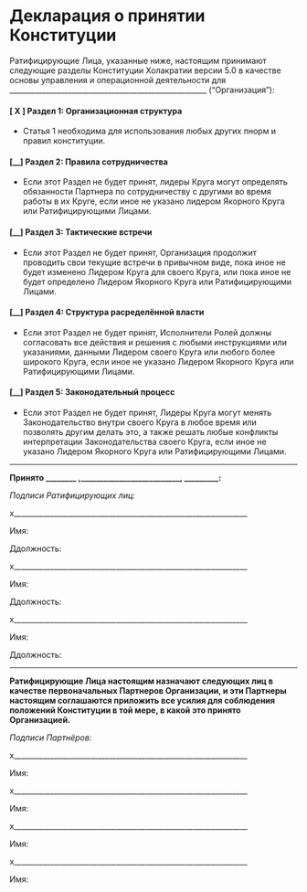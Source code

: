 Декларация о принятии Конституции
=================================

Ратифицирующие Лица, указанные ниже, настоящим принимают следующие разделы Конституции Холакратии версии 5.0 в качестве основы управления и операционной деятельности для \_\_\_\_\_\_\_\_\_\_\_\_\_\_\_\_\_\_\_\_\_\_\_\_\_\_\_\_\_\_\_\_\_\_\_\_\_\_\_\_\_\_\_\_\_\_\_\_\_\_\_\_\_\_ (“Организация”):

#### [ X ] Раздел 1: Организационная структура

- Статья 1 необходима для использования любых других пнорм и правил конституции.

#### [\_\_] Раздел 2: Правила сотрудничества

- Если этот Раздел не будет принят, лидеры Круга могут определять обязанности Партнера по сотрудничеству с другими во время работы в их Круге, если иное не указано лидером Якорного Круга или Ратифицирующими Лицами.

#### [\_\_] Раздел 3: Тактические встречи

- Если этот Раздел не будет принят, Организация продолжит проводить свои текущие встречи в привычном виде, пока иное не будет изменено Лидером Круга для своего Круга, или пока иное не будет определено Лидером Якорного Круга или Ратифицирующими Лицами.


#### [\_\_] Раздел 4: Структура расределённой власти

- Если этот Раздел не будет принят, Исполнители Ролей должны согласовать все действия и решения с любыми инструкциями или указаниями, данными Лидером своего Круга или любого более широкого Круга, если иное не указано Лидером Якорного Круга или Ратифицирующими Лицами.

#### [\_\_] Раздел 5: Законодательный процесс

- Если этот Раздел не будет принят, Лидеры Круга могут менять Законодательство внутри своего Круга в любое время или позволять другим делать это, а также решать любые конфликты интерпретации Законодательства своего Круга, если иное не указано Лидером Якорного Круга или Ратифицирующими Лицами.

---

**Принято \_\_\_\_\_\_\_\_ ,\_\_\_\_\_\_\_\_\_\_\_\_\_\_\_\_\_\_\_\_\_\_\_\_\_\_, \_\_\_\_\_\_\_\_\_:**

*Подписи Ратифицирующих лиц:*

x\_\_\_\_\_\_\_\_\_\_\_\_\_\_\_\_\_\_\_\_\_\_\_\_\_\_\_\_\_\_\_\_\_\_\_\_\_\_\_\_\_\_\_\_\_\_\_\_\_\_\_\_\_\_\_\_\_\_\_\_\_\_\_\_

Имя:

Ддолжность:

x\_\_\_\_\_\_\_\_\_\_\_\_\_\_\_\_\_\_\_\_\_\_\_\_\_\_\_\_\_\_\_\_\_\_\_\_\_\_\_\_\_\_\_\_\_\_\_\_\_\_\_\_\_\_\_\_\_\_\_\_\_\_\_\_

Имя:

Ддолжность:

x\_\_\_\_\_\_\_\_\_\_\_\_\_\_\_\_\_\_\_\_\_\_\_\_\_\_\_\_\_\_\_\_\_\_\_\_\_\_\_\_\_\_\_\_\_\_\_\_\_\_\_\_\_\_\_\_\_\_\_\_\_\_\_\_

Имя:

Ддолжность:

---

**Ратифицирующие Лица настоящим назначают следующих лиц в качестве первоначальных Партнеров Организации, и эти Партнеры настоящим соглашаются приложить все усилия для соблюдения положений Конституции в той мере, в какой это принято Организацией.**

*Подписи Партнёров:*

x\_\_\_\_\_\_\_\_\_\_\_\_\_\_\_\_\_\_\_\_\_\_\_\_\_\_\_\_\_\_\_\_\_\_\_\_\_\_\_\_\_\_\_\_\_\_\_\_\_\_\_\_\_\_\_\_\_\_\_\_\_\_\_\_

Имя:

x\_\_\_\_\_\_\_\_\_\_\_\_\_\_\_\_\_\_\_\_\_\_\_\_\_\_\_\_\_\_\_\_\_\_\_\_\_\_\_\_\_\_\_\_\_\_\_\_\_\_\_\_\_\_\_\_\_\_\_\_\_\_\_\_

Имя:

x\_\_\_\_\_\_\_\_\_\_\_\_\_\_\_\_\_\_\_\_\_\_\_\_\_\_\_\_\_\_\_\_\_\_\_\_\_\_\_\_\_\_\_\_\_\_\_\_\_\_\_\_\_\_\_\_\_\_\_\_\_\_\_\_

Имя:

x\_\_\_\_\_\_\_\_\_\_\_\_\_\_\_\_\_\_\_\_\_\_\_\_\_\_\_\_\_\_\_\_\_\_\_\_\_\_\_\_\_\_\_\_\_\_\_\_\_\_\_\_\_\_\_\_\_\_\_\_\_\_\_\_

Имя:
